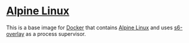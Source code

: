 # [Alpine Linux](https://hub.docker.com/r/p3lim/alpine)

This is a base image for [Docker](https://www.docker.com/) that contains [Alpine Linux](https://alpinelinux.org/) and uses [s6-overlay](https://github.com/just-containers/s6-overlay) as a process supervisor.
